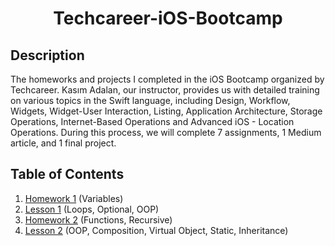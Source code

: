<h1 align="center">
     Techcareer-iOS-Bootcamp
</h1>


## Description
<p>The homeworks and projects I completed in the iOS Bootcamp organized by Techcareer. Kasım Adalan, our instructor, provides us with detailed training on various topics in the Swift language, including Design, Workflow, Widgets, Widget-User Interaction, Listing, Application Architecture, Storage Operations, Internet-Based Operations and Advanced iOS - Location Operations. During this process, we will complete 7 assignments, 1 Medium article, and 1 final project.</p>


## Table of Contents
1. [Homework 1](https://github.com/Yakupacs/Techcareer-iOS-Bootcamp/tree/main/Homework1.playground) (Variables)<br>
2. [Lesson 1](https://github.com/Yakupacs/Techcareer-iOS-Bootcamp/tree/main/Lesson1) (Loops, Optional, OOP)<br>
3. [Homework 2](https://github.com/Yakupacs/Techcareer-iOS-Bootcamp/tree/main/Homework2.playground) (Functions, Recursive)<br>
4. [Lesson 2](https://github.com/Yakupacs/Techcareer-iOS-Bootcamp/tree/main/Lesson2/ObjectOriented2.playground) (OOP, Composition, Virtual Object, Static, Inheritance)<br>
